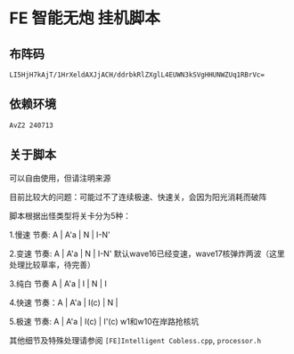 # FE 智能无炮 挂机脚本

## 布阵码

```
LI5HjH7kAjT/1HrXeldAXJjACH/ddrbkRlZXglL4EUWN3kSVgHHUNWZUq1RBrVc=
```

## 依赖环境

```
AvZ2 240713
```

## 关于脚本
可以自由使用，但请注明来源

目前比较大的问题：可能过不了连续极速、快速关，会因为阳光消耗而破阵

脚本根据出怪类型将关卡分为5种：

1.慢速 节奏: A | A'a | N | I-N'

2.变速 节奏: A | A'a | N | I-N' 默认wave16已经变速，wave17核弹炸两波（这里处理比较草率，待完善）

3.纯白 节奏 A | A'a | I | N | I

4.快速 节奏：A | A'a | I(c) | N |

5.极速 节奏: A | A'a | I(c) | I'(c) w1和w10在岸路抢核坑

其他细节及特殊处理请参阅 `[FE]Intelligent Cobless.cpp`, `processor.h`
